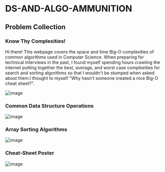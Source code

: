 # DS-AND-ALGO-AMMUNITION

## Problem Collection

### Know Thy Complexities!
Hi there!  This webpage covers the space and time Big-O complexities of common algorithms used in Computer Science.  When preparing for technical interviews in the past, I found myself spending hours crawling the internet putting together the best, average, and worst case complexities for search and sorting algorithms so that I wouldn't be stumped when asked about them.I thought to myself "Why hasn't someone created a nice Big-O cheat sheet?".

![image](https://user-images.githubusercontent.com/60667917/97528701-597c1f80-19d4-11eb-9a7d-9185c741b2da.png)

### Common Data Structure Operations

![image](https://user-images.githubusercontent.com/60667917/97528954-ed4deb80-19d4-11eb-9033-0deb40cd98f2.png)

### Array Sorting Algorithms

![image](https://user-images.githubusercontent.com/60667917/97529149-4ddd2880-19d5-11eb-992e-77febdc9244b.png)

### Cheat-Sheet Poster

![image](https://user-images.githubusercontent.com/60667917/97529521-18850a80-19d6-11eb-87d5-59cb3c919f64.png)






